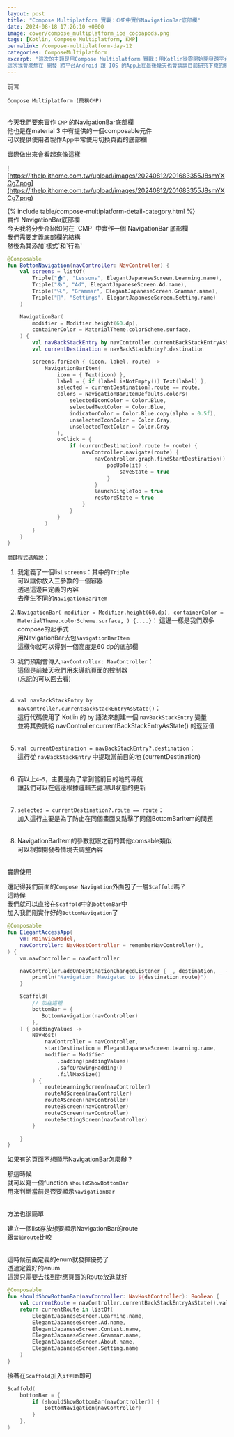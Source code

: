 ```yaml
---
layout: post
title: "Compose Multiplatform 實戰：CMP中實作NavigationBar底部欄"
date: 2024-08-18 17:26:10 +0800
image: cover/compose_multiplatform_ios_cocoapods.png
tags: [Kotlin, Compose Multiplatform, KMP]
permalink: /compose-multiplatform-day-12
categories: ComposeMultiplatform
excerpt: "這次的主題是用Compose Multiplatform 實戰：用Kotlin從零開始開發跨平台App
這次我會聚焦在 開發 跨平台Android 跟 IOS 的App上在最後幾天也會談談目前研究下來的概況以及心得"
---
```


<div class="c-border-main-title-2">前言</div>

`Compose Multiplatform (簡稱CMP)`<br><br>

今天我們要來實作 `CMP` 的NavigationBar底部欄<br>
他也是在material 3 中有提供的一個composable元件<br>
可以提供使用者製作App中常使用切換頁面的底部欄<br>

實際做出來會看起來像這樣<br>

![https://ithelp.ithome.com.tw/upload/images/20240812/201683355J8smYXCg7.png](https://ithelp.ithome.com.tw/upload/images/20240812/201683355J8smYXCg7.png)

<div id="category">
    {% include table/compose-multiplatform-detail-category.html %}
</div>

<div class="c-border-main-title-2">實作 NavigationBar底部欄</div>
今天我將分步介紹如何在 `CMP` 中實作一個 NavigationBar 底部欄<br>
我們需要定義底部欄的結構<br>
然後為其添加`樣式`和`行為`<br>

```kotlin
@Composable
fun BottomNavigation(navController: NavController) {
    val screens = listOf(
        Triple("🏠", "Lessons", ElegantJapaneseScreen.Learning.name),
        Triple("あ", "Ad", ElegantJapaneseScreen.Ad.name),
        Triple("🔍", "Grammar", ElegantJapaneseScreen.Grammar.name),
        Triple("👤", "Settings", ElegantJapaneseScreen.Setting.name)
    )

    NavigationBar(
        modifier = Modifier.height(60.dp),
        containerColor = MaterialTheme.colorScheme.surface,
    ) {
        val navBackStackEntry by navController.currentBackStackEntryAsState()
        val currentDestination = navBackStackEntry?.destination

        screens.forEach { (icon, label, route) ->
            NavigationBarItem(
                icon = { Text(icon) },
                label = { if (label.isNotEmpty()) Text(label) },
                selected = currentDestination?.route == route,
                colors = NavigationBarItemDefaults.colors(
                    selectedIconColor = Color.Blue,
                    selectedTextColor = Color.Blue,
                    indicatorColor = Color.Blue.copy(alpha = 0.5f),
                    unselectedIconColor = Color.Gray,
                    unselectedTextColor = Color.Gray
                ),
                onClick = {
                    if (currentDestination?.route != route) {
                        navController.navigate(route) {
                            navController.graph.findStartDestination().route?.let {
                                popUpTo(it) {
                                    saveState = true
                                }
                            }
                            launchSingleTop = true
                            restoreState = true
                        }
                    }
                }
            )
        }
    }
}
```

`關鍵程式碼解說`：<br>
1. 我定義了一個list `screens`：其中的`Triple`<br>
   可以讓你放入三參數的一個容器<br>
   透過這邊自定義的內容<br>
   去產生不同的`NavigationBarItem`<br>
2. `NavigationBar(
   modifier = Modifier.height(60.dp),
   containerColor = MaterialTheme.colorScheme.surface,
   ) {....}`：
   這邊一樣是我們眾多compose的起手式<br>
   用NavigationBar去包`NavigationBarItem`<br>
   這樣你就可以得到一個高度是60 dp的底部欄<br>

3. 我們預期會傳入`navController: NavController`：<br>
   這個是前幾天我們用來導航頁面的控制器<br>
   (忘記的可以回去看)<br><br>

4. `val navBackStackEntry by navController.currentBackStackEntryAsState()`：<br>
   這行代碼使用了 Kotlin 的 `by` 語法來創建一個 `navBackStackEntry` 變量<br>
   並將其委託給 navController.currentBackStackEntryAsState() 的返回值<br><br>

5. `val currentDestination = navBackStackEntry?.destination`：<br>
   這行從 `navBackStackEntry` 中提取當前目的地 (currentDestination)<br><br>

6. 而以上`4~5`，主要是為了拿到當前目的地的導航<br>
   讓我們可以在這邊根據邏輯去處理UI狀態的更新<br><br>

7. `selected = currentDestination?.route == route`：<br>
   加入這行主要是為了防止在同個畫面又點擊了同個BottomBarItem的問題<br><br>

8. NavigationBarItem的參數就跟之前的其他comsable類似<br>
   可以根據開發者情境去調整內容<br><br>

<div class="c-border-content-title-1">實際使用</div>

還記得我們前面的`Compose Navigation`外面包了一層`Scaffold`嗎？<br>
這時候<br>
我們就可以直接在`Scaffold`中的`bottomBar`中<br>
加入我們剛實作好的`BottomNavigation`了<br>

```kotlin
@Composable
fun ElegantAccessApp(
    vm: MainViewModel,
    navController: NavHostController = rememberNavController(),
) {
    vm.navController = navController

    navController.addOnDestinationChangedListener { _, destination, _ ->
        println("Navigation: Navigated to ${destination.route}")
    }

    Scaffold(
        // 加在這裡
        bottomBar = {
           BottomNavigation(navController)
        },
    ) { paddingValues ->
        NavHost(
            navController = navController,
            startDestination = ElegantJapaneseScreen.Learning.name,
            modifier = Modifier
                .padding(paddingValues)
                .safeDrawingPadding()
                .fillMaxSize()
        ) {
            routeLearningScreen(navController)
            routeAdScreen(navController)
            routeAScreen(navController)
            routeBScreen(navController)
            routeCScreen(navController)
            routeSettingScreen(navController)
        }

    }
}
```

<div class="c-border-content-title-1"> 如果有的頁面不想顯示NavigationBar怎麼辦？</div>

那這時候<br>
就可以寫一個function `shouldShowBottomBar`<br>
用來判斷當前是否要顯示`NavigationBar`<br><br>

方法也很簡單<br>

建立一個list存放想要顯示NavigationBar的route<br>
跟`當前route`比較<br><br>

這時候前面定義的enum就發揮優勢了<br>
透過定義好的enum<br>
這邊只需要去找到對應頁面的Route放進就好<br>

```kotlin
@Composable
fun shouldShowBottomBar(navController: NavHostController): Boolean {
    val currentRoute = navController.currentBackStackEntryAsState().value?.destination?.route
    return currentRoute in listOf(
        ElegantJapaneseScreen.Learning.name,
        ElegantJapaneseScreen.Ad.name,
        ElegantJapaneseScreen.Contest.name,
        ElegantJapaneseScreen.Grammar.name,
        ElegantJapaneseScreen.About.name,
        ElegantJapaneseScreen.Setting.name
    )
}
```

接著在`Scaffold`加入`if判斷`即可<br>

```kotlin
Scaffold(
    bottomBar = {
        if (shouldShowBottomBar(navController)) {
            BottomNavigation(navController)
        }
    },
)
```